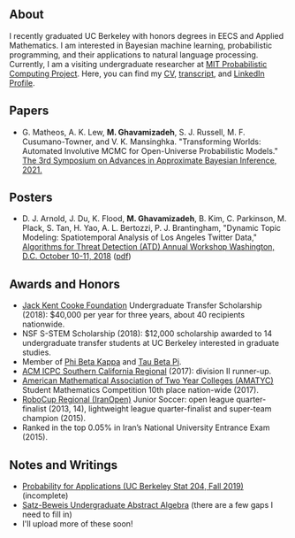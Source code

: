 ## About 
I recently graduated UC Berkeley with honors degrees in EECS and Applied
Mathematics. I am interested in Bayesian machine learning, probabilistic
programming, and their applications to natural language processing. Currently,
I am a visiting undergraduate researcher at
[MIT Probabilistic Computing Project](https://probcomp.csail.mit.edu). Here,
you can find my [CV](cv.pdf), [transcript](transcript.pdf), and [LinkedIn
Profile](https://www.linkedin.com/in/mghavami/).

## Papers
- G. Matheos, A. K. Lew, **M. Ghavamizadeh**, S. J. Russell,
M. F. Cusumano-Towner, and V. K. Mansinghka. "Transforming Worlds: Automated
Involutive MCMC for Open-Universe Probabilistic Models." [The 3rd Symposium on
Advances in Approximate Bayesian Inference,
2021.](http://approximateinference.org/)

## Posters
- D. J. Arnold, J. Du, K. Flood, **M. Ghavamizadeh**, B. Kim, C. Parkinson, M.
Plack, S. Tan, H. Yao, A. L.  Bertozzi, P. J. Brantingham, "Dynamic Topic
Modeling: Spatiotemporal Analysis of Los Angeles Twitter Data,"
[Algorithms for Threat Detection (ATD) Annual Workshop Washington, D.C.
October 10-11, 2018](https://atd2018.soe.ucsc.edu/home) ([pdf](atd-poster.pdf))

## Awards and Honors
- [Jack Kent Cooke Foundation](https://jkcf.org) Undergraduate Transfer
  Scholarship (2018): $40,000 per year for three years, about 40 recipients
  nationwide.
- NSF S-STEM Scholarship (2018): $12,000 scholarship awarded to 14
  undergraduate transfer students at UC Berkeley interested in graduate
  studies.
- Member of [Phi Beta Kappa](https://pbk.org) and
  [Tau Beta Pi](https://tbp.org).
- [ACM ICPC Southern California Regional](http://socalcontest.org) (2017):
  division II runner-up.
- [American Mathematical Association of Two Year Colleges
  (AMATYC)](https://amatyc.org) Student Mathematics Competition 10th place
  nation-wide (2017).
- [RoboCup Regional (IranOpen)](https://iranopen.ir) Junior Soccer: open league
  quarter-finalist (2013, 14), lightweight league quarter-finalist and
  super-team champion (2015).
- Ranked in the top 0.05% in Iran’s National University Entrance Exam (2015).

## Notes and Writings
- [Probability for Applications (UC Berkeley Stat 204, Fall
  2019)](204-notes.pdf) (incomplete)
- [Satz-Beweis Undergraduate Abstract Algebra](algebra-notes.pdf) (there are a
  few gaps I need to fill in)
- I'll upload more of these soon!
